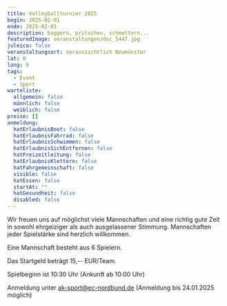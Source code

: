 ```yaml
---
title: Volleyballturnier 2025
begin: 2025-02-01
ende: 2025-02-01
description: baggern, pritschen, schmettern...
featuredImage: veranstaltungen/dsc_5447.jpg
juleica: false
veranstaltungsort: voraussichtlich Neumünster
lat: 0
long: 0
tags:
  - Event
  - Sport
warteliste:
  allgemein: false
  männlich: false
  weiblich: false
preise: []
anmeldung:
  hatErlaubnisBoot: false
  hatErlaubnisFahrrad: false
  hatErlaubnisSchwimmen: false
  hatErlaubnisSichEntfernen: false
  hatFreizeitleitung: false
  hatErlaubnisKlettern: false
  hatFahrgemeinschaft: false
  visible: false
  hatEssen: false
  startAt: ""
  hatGesundheit: false
  disabled: false
---
```

Wir freuen uns auf möglichst viele Mannschaften und eine richtig gute Zeit in sowohl ehrgeiziger als auch ausgelassener Stimmung. Mannschaften jeder Spielstärke sind herzlich willkommen.

Eine Mannschaft besteht aus 6 Spielern.

Das Startgeld beträgt 15,-- EUR/Team.

Spielbeginn ist 10:30 Uhr (Ankunft ab 10:00 Uhr)

Anmeldung unter ak-sport@ec-nordbund.de (Anmeldung bis 24.01.2025 möglich)